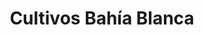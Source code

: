 ---
title: "Cultivos Bahía Blanca"
url: /bahia-blanca/cultivos-bahia-blanca/
shop: Garten-Center
---